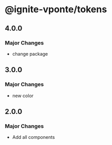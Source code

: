 # @ignite-vponte/tokens

## 4.0.0

### Major Changes

- change package

## 3.0.0

### Major Changes

- new color

## 2.0.0

### Major Changes

- Add all components
